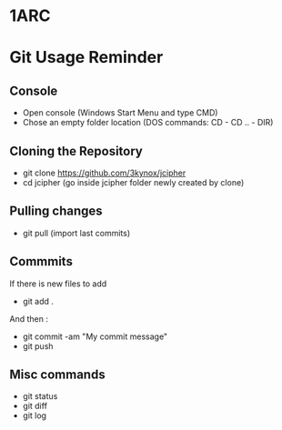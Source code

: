# 1ARC

# Git Usage Reminder
## Console
- Open console (Windows Start Menu and type CMD)
- Chose an empty folder location (DOS commands: CD <folder> - CD .. - DIR)

## Cloning the Repository
- git clone https://github.com/3kynox/jcipher
- cd jcipher (go inside jcipher folder newly created by clone)

## Pulling changes
- git pull (import last commits)

## Commmits
If there is new files to add
- git add .

And then : 
- git commit -am "My commit message"
- git push

## Misc commands
- git status
- git diff
- git log